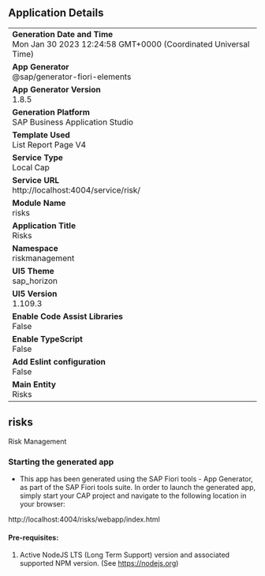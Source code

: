 ## Application Details
|               |
| ------------- |
|**Generation Date and Time**<br>Mon Jan 30 2023 12:24:58 GMT+0000 (Coordinated Universal Time)|
|**App Generator**<br>@sap/generator-fiori-elements|
|**App Generator Version**<br>1.8.5|
|**Generation Platform**<br>SAP Business Application Studio|
|**Template Used**<br>List Report Page V4|
|**Service Type**<br>Local Cap|
|**Service URL**<br>http://localhost:4004/service/risk/
|**Module Name**<br>risks|
|**Application Title**<br>Risks|
|**Namespace**<br>riskmanagement|
|**UI5 Theme**<br>sap_horizon|
|**UI5 Version**<br>1.109.3|
|**Enable Code Assist Libraries**<br>False|
|**Enable TypeScript**<br>False|
|**Add Eslint configuration**<br>False|
|**Main Entity**<br>Risks|

## risks

Risk Management

### Starting the generated app

-   This app has been generated using the SAP Fiori tools - App Generator, as part of the SAP Fiori tools suite.  In order to launch the generated app, simply start your CAP project and navigate to the following location in your browser:

http://localhost:4004/risks/webapp/index.html

#### Pre-requisites:

1. Active NodeJS LTS (Long Term Support) version and associated supported NPM version.  (See https://nodejs.org)


